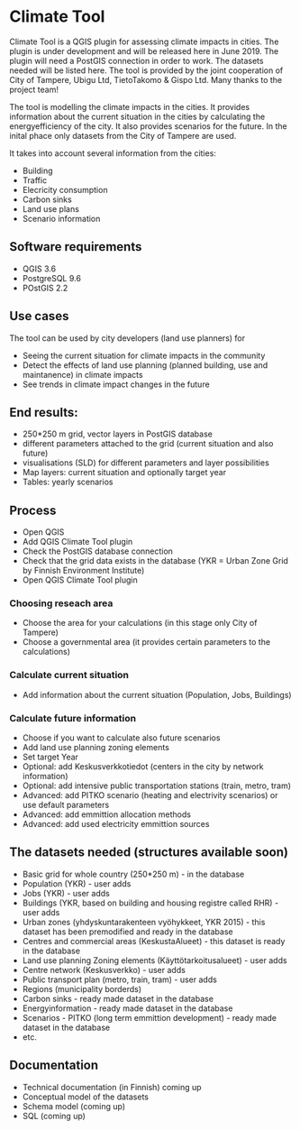 # Climate Tool

Climate Tool is a QGIS plugin for assessing climate impacts in cities. The plugin is under development and will be released here in June 2019. The plugin will need a PostGIS connection in order to work. The datasets needed will be listed here. The tool is provided by the joint cooperation of City of Tampere, Ubigu Ltd, TietoTakomo & Gispo Ltd. Many thanks to the project team!

The tool is modelling the climate impacts in the cities. It provides  information about the current situation in the cities by calculating the  energyefficiency of the city. It also provides scenarios for the future. In the inital phace only datasets from the City of Tampere are used. 

It takes into account several information from the cities:

- Building
- Traffic
- Elecricity consumption
- Carbon sinks
- Land use plans
- Scenario information

## Software requirements

- QGIS 3.6
- PostgreSQL 9.6
- POstGIS 2.2

## Use cases

The tool can be used by city developers (land use planners) for
- Seeing the current situation for climate impacts in the community
- Detect the effects of land use planning (planned building, use and maintanence) in climate impacts
- See trends in climate impact changes in the future

## End results:

- 250*250 m grid, vector layers in PostGIS database
- different parameters attached to the grid (current situation and also future)
- visualisations (SLD) for different parameters and layer possibilities
- Map layers: current situation and optionally target year
- Tables: yearly scenarios

## Process
- Open QGIS
- Add QGIS Climate Tool plugin
- Check the PostGIS database connection
- Check that the grid data exists in the database (YKR = Urban Zone Grid by Finnish Environment Institute) 
- Open QGIS Climate Tool plugin

### Choosing reseach area
- Choose the area for your calculations (in this stage only City of Tampere)
- Choose a governmental area (it provides certain parameters to the calculations)

### Calculate current situation
- Add information about the current situation (Population, Jobs, Buildings)

### Calculate future information
- Choose if you want to calculate also future scenarios 
- Add land use planning zoning elements
- Set target Year
- Optional: add Keskusverkkotiedot (centers in the city by network information)
- Optional: add intensive public transportation stations (train, metro, tram)
- Advanced: add PITKO scenario (heating and electrivity scenarios) or use default parameters
- Advanced: add emmittion allocation methods
- Advanced: add used electricity emmittion sources

## The datasets needed (structures available soon)

- Basic grid for whole country (250*250 m) - in the database
- Population (YKR) - user adds
- Jobs (YKR) - user adds
- Buildings (YKR, based on building and housing registre called RHR) - user adds
- Urban zones (yhdyskuntarakenteen vyöhykkeet, YKR 2015) - this dataset has been premodified and ready in the database
- Centres and commercial areas (KeskustaAlueet) - this dataset is ready in the database
- Land use planning Zoning elements (Käyttötarkoitusalueet) - user adds
- Centre network (Keskusverkko) - user adds
- Public transport plan (metro, train, tram) - user adds
- Regions (municipality borderds)
- Carbon sinks - ready made dataset in the database
- Energyinformation  - ready made dataset in the database
- Scenarios - PITKO (long term emmittion development) - ready made dataset in the database
- etc.


## Documentation

- Technical documentation (in Finnish) coming up
- Conceptual model of the datasets
- Schema model (coming up)
- SQL (coming up)



